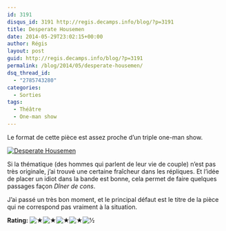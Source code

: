 ```yaml
---
id: 3191
disqus_id: 3191 http://regis.decamps.info/blog/?p=3191
title: Desperate Housemen
date: 2014-05-29T23:02:15+00:00
author: Régis
layout: post
guid: http://regis.decamps.info/blog/?p=3191
permalink: /blog/2014/05/desperate-housemen/
dsq_thread_id:
  - "2785743280"
categories:
  - Sorties
tags:
  - Théâtre
  - One-man show
---
```

Le format de cette pièce est assez proche d’un triple one-man show.

[<img src="/blog/wp-content/uploads/2014/06/version-site-housemen-247x350.jpg" alt="Desperate Housemen" width="247" height="350" class="alignright size-medium wp-image-3192" srcset="/blog/wp-content/uploads/2014/06/version-site-housemen-247x350.jpg 247w, /blog/wp-content/uploads/2014/06/version-site-housemen-725x1024.jpg 725w, /blog/wp-content/uploads/2014/06/version-site-housemen-212x300.jpg 212w, /blog/wp-content/uploads/2014/06/version-site-housemen.jpg 1000w" sizes="(max-width: 247px) 100vw, 247px" />](/blog/wp-content/uploads/2014/06/version-site-housemen.jpg)

Si la thématique (des hommes qui parlent de leur vie de couple) n’est pas très originale, j’ai trouvé une certaine fraîcheur dans les répliques. Et l’idée de placer un idiot dans la bande est bonne, cela permet de faire quelques passages façon _Dîner de cons_.

J’ai passé un très bon moment, et le principal défaut est le titre de la pièce qui ne correspond pas vraiment à la situation.

**Rating:** ![&#9733;](/blog/wp-content/plugins/xavins-review-ratings/default/star.png "4.5/5")![&#9733;](/blog/wp-content/plugins/xavins-review-ratings/default/star.png "4.5/5")![&#9733;](/blog/wp-content/plugins/xavins-review-ratings/default/star.png "4.5/5")![&#9733;](/blog/wp-content/plugins/xavins-review-ratings/default/star.png "4.5/5")![&frac12;](/blog/wp-content/plugins/xavins-review-ratings/default/half_star.png "4.5/5") 
